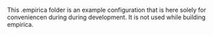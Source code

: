 This .empirica folder is an example configuration that is here solely for
conveniencen during during development. It is not used while building empirica.
